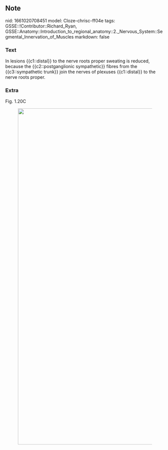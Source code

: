 ## Note
nid: 1661020708451
model: Cloze-chrisc-ff04e
tags: GSSE::!Contributor::Richard_Ryan, GSSE::Anatomy::Introduction_to_regional_anatomy::2._Nervous_System::Segmental_Innervation_of_Muscles
markdown: false

### Text
<div class='toggle'>
  In lesions {{c1::distal}} to the nerve roots proper sweating is
  reduced, because the {{c2::postganglionic sympathetic}} fibres
  from the {{c3::sympathetic trunk}} join the nerves of plexuses
  {{c1::distal}} to the nerve roots proper.
</div>

### Extra
<p id="e26316f0-a090-4dd1-8113-e8e2f4f02d1b" class="">Fig. 1.20C
<figure id="1420fd0e-0d30-49cc-8107-5a079a83f1f8" class="image">
  <a href= 
  "Segmental%20Innervation%20of%20Muscles%207d63896baca647afbed74c6676ac4e89/Untitled%2014.png">
  <img style="width:1059px" src= 
  "a638a725f14da1d2f87083782074145ffdaca294.png"></a>
</figure>
